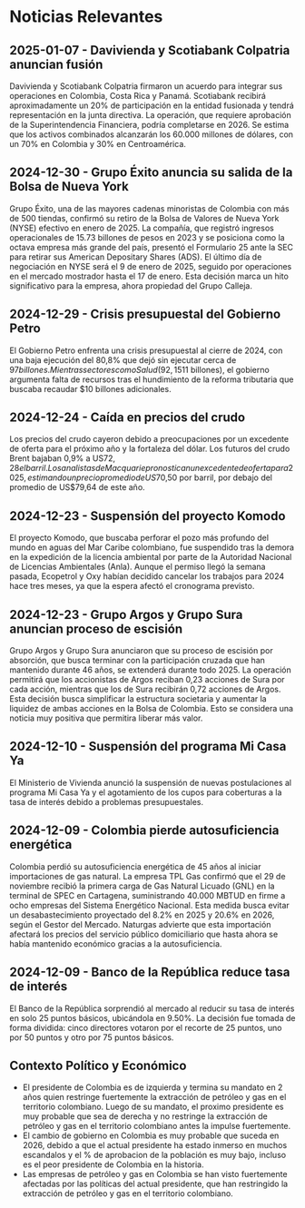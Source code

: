 # Noticias Relevantes

## 2025-01-07 - Davivienda y Scotiabank Colpatria anuncian fusión
Davivienda y Scotiabank Colpatria firmaron un acuerdo para integrar sus operaciones en Colombia, Costa Rica y Panamá. Scotiabank recibirá aproximadamente un 20% de participación en la entidad fusionada y tendrá representación en la junta directiva. La operación, que requiere aprobación de la Superintendencia Financiera, podría completarse en 2026. Se estima que los activos combinados alcanzarán los 60.000 millones de dólares, con un 70% en Colombia y 30% en Centroamérica.

## 2024-12-30 - Grupo Éxito anuncia su salida de la Bolsa de Nueva York

Grupo Éxito, una de las mayores cadenas minoristas de Colombia con más de 500 tiendas, confirmó su retiro de la Bolsa de Valores de Nueva York (NYSE) efectivo en enero de 2025. La compañía, que registró ingresos operacionales de 15.73 billones de pesos en 2023 y se posiciona como la octava empresa más grande del país, presentó el Formulario 25 ante la SEC para retirar sus American Depositary Shares (ADS). El último día de negociación en NYSE será el 9 de enero de 2025, seguido por operaciones en el mercado mostrador hasta el 17 de enero. Esta decisión marca un hito significativo para la empresa, ahora propiedad del Grupo Calleja.

## 2024-12-29 - Crisis presupuestal del Gobierno Petro

El Gobierno Petro enfrenta una crisis presupuestal al cierre de 2024, con una baja ejecución del 80,8% que dejó sin ejecutar cerca de $97 billones. Mientras sectores como Salud (92,1%) y Educación (90,2%) muestran buena ejecución, otros como Hacienda (45,1%), Agricultura (38,9%) y Deporte (25,7%) presentan rezagos importantes. A pesar de tener el presupuesto más alto de la historia para 2025 ($511 billones), el gobierno argumenta falta de recursos tras el hundimiento de la reforma tributaria que buscaba recaudar $10 billones adicionales.

## 2024-12-24 - Caída en precios del crudo

Los precios del crudo cayeron debido a preocupaciones por un excedente de oferta para el próximo año y la fortaleza del dólar. Los futuros del crudo Brent bajaban 0,9% a US$72,28 el barril. Los analistas de Macquarie pronostican un excedente de oferta para 2025, estimando un precio promedio de US$70,50 por barril, por debajo del promedio de US$79,64 de este año.

## 2024-12-23 - Suspensión del proyecto Komodo

El proyecto Komodo, que buscaba perforar el pozo más profundo del mundo en aguas del Mar Caribe colombiano, fue suspendido tras la demora en la expedición de la licencia ambiental por parte de la Autoridad Nacional de Licencias Ambientales (Anla). Aunque el permiso llegó la semana pasada, Ecopetrol y Oxy habían decidido cancelar los trabajos para 2024 hace tres meses, ya que la espera afectó el cronograma previsto.

## 2024-12-23 - Grupo Argos y Grupo Sura anuncian proceso de escisión

Grupo Argos y Grupo Sura anunciaron que su proceso de escisión por absorción, que busca terminar con la participación cruzada que han mantenido durante 46 años, se extenderá durante todo 2025. La operación permitirá que los accionistas de Argos reciban 0,23 acciones de Sura por cada acción, mientras que los de Sura recibirán 0,72 acciones de Argos. Esta decisión busca simplificar la estructura societaria y aumentar la liquidez de ambas acciones en la Bolsa de Colombia. Esto se considera una noticia muy positiva que permitira liberar más valor.

## 2024-12-10 - Suspensión del programa Mi Casa Ya

El Ministerio de Vivienda anunció la suspensión de nuevas postulaciones al programa Mi Casa Ya y el agotamiento de los cupos para coberturas a la tasa de interés debido a problemas presupuestales.

## 2024-12-09 - Colombia pierde autosuficiencia energética

Colombia perdió su autosuficiencia energética de 45 años al iniciar importaciones de gas natural. La empresa TPL Gas confirmó que el 29 de noviembre recibió la primera carga de Gas Natural Licuado (GNL) en la terminal de SPEC en Cartagena, suministrando 40.000 MBTUD en firme a ocho empresas del Sistema Energético Nacional. Esta medida busca evitar un desabastecimiento proyectado del 8.2% en 2025 y 20.6% en 2026, según el Gestor del Mercado. Naturgas advierte que esta importación afectará los precios del servicio público domiciliario que hasta ahora se había mantenido económico gracias a la autosuficiencia.

## 2024-12-09 - Banco de la República reduce tasa de interés

El Banco de la República sorprendió al mercado al reducir su tasa de interés en solo 25 puntos básicos, ubicándola en 9.50%. La decisión fue tomada de forma dividida: cinco directores votaron por el recorte de 25 puntos, uno por 50 puntos y otro por 75 puntos básicos.

## Contexto Político y Económico

- El presidente de Colombia es de izquierda y termina su mandato en 2 años quien restringe fuertemente la extracción de petróleo y gas en el territorio colombiano. Luego de su mandato, el proximo presidente es muy probable que sea de derecha y no restringe la extracción de petróleo y gas en el territorio colombiano antes la impulse fuertemente.
- El cambio de gobierno en Colombia es muy probable que suceda en 2026, debido a que el actual presidente ha estado inmerso en muchos escandalos y el % de aprobacion de la población es muy bajo, incluso es el peor presidente de Colombia en la historia.
- Las empresas de petróleo y gas en Colombia se han visto fuertemente afectadas por las políticas del actual presidente, que han restringido la extracción de petróleo y gas en el territorio colombiano.
